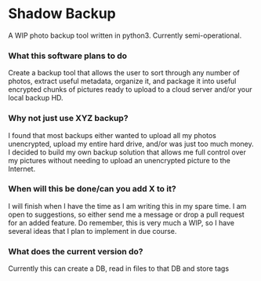 # Shadow Backup
A WIP photo backup tool written in python3. Currently semi-operational.

### What this software plans to do
Create a backup tool that allows the user to sort through any number of photos, extract useful metadata, organize it, and package it into useful encrypted chunks of pictures ready to upload to a cloud server and/or your local backup HD.

### Why not just use XYZ backup?
I found that most backups either wanted to upload all my photos unencrypted, upload my entire hard drive, and/or was just too much money. I decided to build my own backup solution that allows me full control over my pictures without needing to upload an unencrypted picture to the Internet.

### When will this be done/can you add X to it?
I will finish when I have the time as I am writing this in my spare time. I am open to suggestions, so either send me a message or drop a pull request for an added feature. Do remember, this is very much a WIP, so I have several ideas that I plan to implement in due course.

### What does the current version do?
Currently this can create a DB, read in files to that DB and store tags